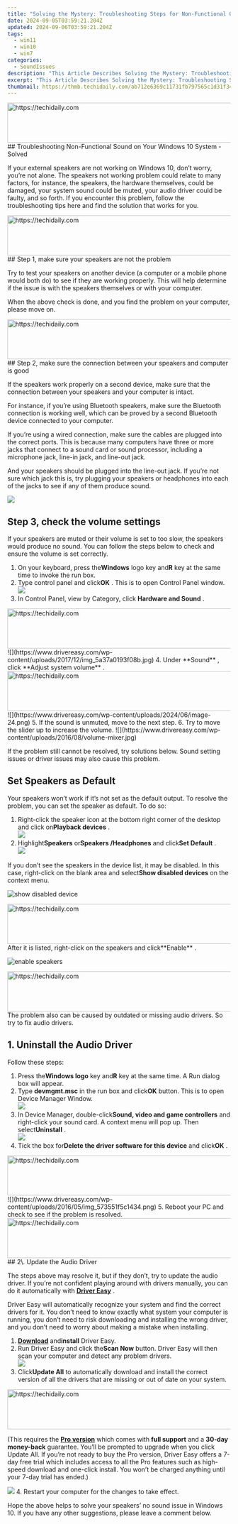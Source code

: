 ```yaml
---
title: "Solving the Mystery: Troubleshooting Steps for Non-Functional OBS Audio During Recordings"
date: 2024-09-05T03:59:21.204Z
updated: 2024-09-06T03:59:21.204Z
tags:
  - win11
  - win10
  - win7
categories:
  - SoundIssues
description: "This Article Describes Solving the Mystery: Troubleshooting Steps for Non-Functional OBS Audio During Recordings"
excerpt: "This Article Describes Solving the Mystery: Troubleshooting Steps for Non-Functional OBS Audio During Recordings"
thumbnail: https://thmb.techidaily.com/ab712e6369c11731fb797565c1d31f34a50ed98f4e3e4e20f2e0bcfb8f432b00.jpg
---
```


<!-- affiliate ads begin -->
<a href="https://arkmc.pxf.io/c/5597632/352557/5172" target="_top" id="352557">
  <img src="//a.impactradius-go.com/display-ad/5172-352557" border="0" alt="https://techidaily.com" width="720" height="90"/>
</a>
<img height="0" width="0" src="https://arkmc.pxf.io/i/5597632/352557/5172" style="position:absolute;visibility:hidden;" border="0" />
<!-- affiliate ads end -->
## Troubleshooting Non-Functional Sound on Your Windows 10 System - Solved

If your external speakers are not working on Windows 10, don’t worry, you’re not alone. The speakers not working problem could relate to many factors, for instance, the speakers, the hardware themselves, could be damaged, your system sound could be muted, your audio driver could be faulty, and so forth. If you encounter this problem, follow the troubleshooting tips here and find the solution that works for you.

<!-- affiliate ads begin -->
<a href="https://appsumo.8odi.net/c/5597632/2130887/7443" target="_top" id="2130887">
  <img src="//a.impactradius-go.com/display-ad/7443-2130887" border="0" alt="https://techidaily.com" width="728" height="90"/>
</a>
<img height="0" width="0" src="https://appsumo.8odi.net/i/5597632/2130887/7443" style="position:absolute;visibility:hidden;" border="0" />
<!-- affiliate ads end -->
## Step 1, make sure your speakers are not the problem

 Try to test your speakers on another device (a computer or a mobile phone would both do) to see if they are working properly. This will help determine if the issue is with the speakers themselves or with your computer.

 When the above check is done, and you find the problem on your computer, please move on.

<!-- affiliate ads begin -->
<a href="https://appsumo.8odi.net/c/5597632/2075483/7443" target="_top" id="2075483">
  <img src="//a.impactradius-go.com/display-ad/7443-2075483" border="0" alt="https://techidaily.com" width="728" height="90"/>
</a>
<img height="0" width="0" src="https://appsumo.8odi.net/i/5597632/2075483/7443" style="position:absolute;visibility:hidden;" border="0" />
<!-- affiliate ads end -->
## Step 2, make sure the connection between your speakers and computer is good

 If the speakers work properly on a second device, make sure that the connection between your speakers and your computer is intact.

 For instance, if you’re using Bluetooth speakers, make sure the Bluetooth connection is working well, which can be proved by a second Bluetooth device connected to your computer.

 If you’re using a wired connection, make sure the cables are plugged into the correct ports. This is because many computers have three or more jacks that connect to a sound card or sound processor, including a microphone jack, line-in jack, and line-out jack.

 And your speakers should be plugged into the line-out jack. If you’re not sure which jack this is, try plugging your speakers or headphones into each of the jacks to see if any of them produce sound.

![](https://images.drivereasy.com/wp-content/uploads/2016/08/img_57b5314e30c21.png)

## Step 3, check the volume settings

 If your speakers are muted or their volume is set to too slow, the speakers would produce no sound. You can follow the steps below to check and ensure the volume is set correctly.

1. On your keyboard, press the**Windows** logo key and**R** key at the same time to invoke the run box.
2. Type control panel and click**OK** . This is to open Control Panel window.  
![](https://www.drivereasy.com/wp-content/uploads/2017/12/img_5a379fb55982a.png)
3. In Control Panel, view by Category, click **Hardware and Sound** .  
<!-- affiliate ads begin -->
<a href="https://aligracehair.sjv.io/c/5597632/1902324/19272" target="_top" id="1902324">
  <img src="//a.impactradius-go.com/display-ad/19272-1902324" border="0" alt="https://techidaily.com" width="728" height="90"/>
</a>
<img height="0" width="0" src="https://aligracehair.sjv.io/i/5597632/1902324/19272" style="position:absolute;visibility:hidden;" border="0" />
<!-- affiliate ads end -->
![](https://www.drivereasy.com/wp-content/uploads/2017/12/img_5a37a0193f08b.jpg)
4. Under **Sound** , click **Adjust system volume** .  
<!-- affiliate ads begin -->
<a href="https://appsumo.8odi.net/c/5597632/2049379/7443" target="_top" id="2049379">
  <img src="//a.impactradius-go.com/display-ad/7443-2049379" border="0" alt="https://techidaily.com" width="728" height="90"/>
</a>
<img height="0" width="0" src="https://appsumo.8odi.net/i/5597632/2049379/7443" style="position:absolute;visibility:hidden;" border="0" />
<!-- affiliate ads end -->
![](https://www.drivereasy.com/wp-content/uploads/2024/06/image-24.png)
5. If the sound is unmuted, move to the next step.
6. Try to move the slider up to increase the volume.  
![](https://www.drivereasy.com/wp-content/uploads/2016/08/volume-mixer.jpg)

 If the problem still cannot be resolved, try solutions below. Sound setting issues or driver issues may also cause this problem.

## Set Speakers as Default

 Your speakers won’t work if it’s not set as the default output. To resolve the problem, you can set the speaker as default. To do so:

1. Right-click the speaker icon at the bottom right corner of the desktop and click on**Playback devices** .  
![](https://www.drivereasy.com/wp-content/uploads/2017/09/img_59b11f3def8f1.png)
2. Highlight**Speakers** or**Speakers /Headphones** and click**Set Default** .  
![](https://www.drivereasy.com/wp-content/uploads/2016/08/set-as-default.jpg)

 If you don’t see the speakers in the device list, it may be disabled. In this case, right-click on the blank area and select**Show disabled devices** on the context menu.

![show disabled device](https://images.drivereasy.com/wp-content/uploads/2016/08/show-disabled-device.jpg)

<!-- affiliate ads begin -->
<a href="https://appsumo.8odi.net/c/5597632/2137413/7443" target="_top" id="2137413">
  <img src="//a.impactradius-go.com/display-ad/7443-2137413" border="0" alt="https://techidaily.com" width="728" height="90"/>
</a>
<img height="0" width="0" src="https://appsumo.8odi.net/i/5597632/2137413/7443" style="position:absolute;visibility:hidden;" border="0" />
<!-- affiliate ads end -->
 After it is listed, right-click on the speakers and click**Enable** .

![enable speakers](https://images.drivereasy.com/wp-content/uploads/2016/08/enable-speakers.jpg)

<!-- affiliate ads begin -->
<a href="https://aligracehair.sjv.io/c/5597632/2135405/19272" target="_top" id="2135405">
  <img src="//a.impactradius-go.com/display-ad/19272-2135405" border="0" alt="https://techidaily.com" width="728" height="90"/>
</a>
<img height="0" width="0" src="https://aligracehair.sjv.io/i/5597632/2135405/19272" style="position:absolute;visibility:hidden;" border="0" />
<!-- affiliate ads end -->
 The problem also can be caused by outdated or missing audio drivers. So try to fix audio drivers.

## 1\. Uninstall the Audio Driver

Follow these steps:

1. Press the**Windows logo** key and**R** key at the same time. A Run dialog box will appear.
2. Type **devmgmt.msc** in the run box and click**OK** button. This is to open Device Manager Window.  
![](https://www.drivereasy.com/wp-content/uploads/2016/05/img_57354ce2ad87d.png)
3. In Device Manager, double-click**Sound, video and game controllers** and right-click your sound card. A context menu will pop up. Then select**Uninstall** .  
![](https://www.drivereasy.com/wp-content/uploads/2016/05/img_57355165cc4c9.png)
4. Tick the box for**Delete the driver software for this device** and click**OK** .  
<!-- affiliate ads begin -->
<a href="https://appsumo.8odi.net/c/5597632/2123740/7443" target="_top" id="2123740">
  <img src="//a.impactradius-go.com/display-ad/7443-2123740" border="0" alt="https://techidaily.com" width="728" height="90"/>
</a>
<img height="0" width="0" src="https://appsumo.8odi.net/i/5597632/2123740/7443" style="position:absolute;visibility:hidden;" border="0" />
<!-- affiliate ads end -->
![](https://www.drivereasy.com/wp-content/uploads/2016/05/img_573551f5c1434.png)
5. Reboot your PC and check to see if the problem is resolved.

<!-- affiliate ads begin -->
<a href="https://aligracehair.sjv.io/c/5597632/1925489/19272" target="_top" id="1925489">
  <img src="//a.impactradius-go.com/display-ad/19272-1925489" border="0" alt="https://techidaily.com" width="728" height="90"/>
</a>
<img height="0" width="0" src="https://aligracehair.sjv.io/i/5597632/1925489/19272" style="position:absolute;visibility:hidden;" border="0" />
<!-- affiliate ads end -->
## 2\. Update the Audio Driver

 The steps above may resolve it, but if they don’t, try to update the audio driver. If you’re not confident playing around with drivers manually,  you can do it automatically with **[Driver Easy](https://tools.techidaily.com/drivereasy/download/)**  .

 Driver Easy will automatically recognize your system and find the correct drivers for it. You don’t need to know exactly what system your computer is running, you don’t need to risk downloading and installing the wrong driver, and you don’t need to worry about making a mistake when installing.

1. **[Download](https://tools.techidaily.com/drivereasy/download/)**  and**install** Driver Easy.
2. Run Driver Easy and click the**Scan Now** button. Driver Easy will then scan your computer and detect any problem drivers.  
![](https://www.drivereasy.com/wp-content/uploads/2020/10/6_0_scan-now.jpg)
3. Click**Update All** to automatically download and install the correct version of all the drivers that are missing or out of date on your system.  
<!-- affiliate ads begin -->
<a href="https://aligracehair.sjv.io/c/5597632/1896560/19272" target="_top" id="1896560">
  <img src="//a.impactradius-go.com/display-ad/19272-1896560" border="0" alt="https://techidaily.com" width="728" height="90"/>
</a>
<img height="0" width="0" src="https://aligracehair.sjv.io/i/5597632/1896560/19272" style="position:absolute;visibility:hidden;" border="0" />
<!-- affiliate ads end -->

 (This requires the **[Pro version](https://tools.techidaily.com/drivereasy/download/)**  which comes with **full support**  and a **30-day money-back**  guarantee. You’ll be prompted to upgrade when you click Update All. If you’re not ready to buy the Pro version, Driver Easy offers a 7-day free trial which includes access to all the Pro features such as high-speed download and one-click install. You won’t be charged anything until your 7-day trial has ended.)  

![](https://www.drivereasy.com/wp-content/uploads/2024/05/Reaktek-audio.jpg)
4. Restart your computer for the changes to take effect.

 Hope the above helps to solve your speakers’ no sound issue in Windows 10\. If you have any other suggestions, please leave a comment below.

<ins class="adsbygoogle"
     style="display:block"
     data-ad-format="autorelaxed"
     data-ad-client="ca-pub-7571918770474297"
     data-ad-slot="1223367746"></ins>



<ins class="adsbygoogle"
     style="display:block"
     data-ad-client="ca-pub-7571918770474297"
     data-ad-slot="8358498916"
     data-ad-format="auto"
     data-full-width-responsive="true"></ins>


